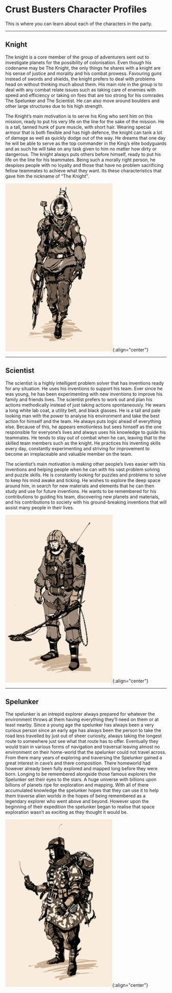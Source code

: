 # Crust Busters Character Profiles

This is where you can learn about each of the characters in the party.

---

## Knight

The knight is a core member of the group of adventurers sent out to investigate planets for the possibility of colonisation. 
Even though his codename may be The Knight, the only things he shares with a knight are his sense of justice and morality and his combat prowess. 
Favouring guns instead of swords and shields, the knight prefers to deal with problems head on without thinking much about them. 
His main role in the group is to deal with any combat relate issues such as taking care of enemies with speed and efficiency or 
taking on foes that are too strong for his comrades The Spelunker and The Scientist. He can also move around boulders and other large structures due to his high strength.

The Knight’s main motivation is to serve his King who sent him on this mission, ready to put his very life on the line for the sake of the mission. 
He is a tall, tanned hunk of pure muscle, with short hair. Wearing special armour that is both flexible and has high defence, the knight can tank a 
lot of damage as well as quickly dodge out of the way. He dreams that one day he will be able to serve as the top commander in the King’s elite bodyguards 
and as such he will take on any task given to him no matter how dirty or dangerous. The knight always puts others before himself, ready to put his life on 
the line for his teammates. Being such a morally right person, he despises people with no loyalty and those that have no problem sacrificing fellow teammates 
to achieve what they want. Its these characteristics that gave him the nickname of “The Knight”.

![Knight](https://github.com/tommyd450/Crust-Studios-Pitch/blob/gh-pages/Knight.png?raw=true){:align="center"}

---

## Scientist

The scientist is a highly intelligent problem solver that has inventions ready for any situation. He uses his inventions to support his team. 
Ever since he was young, he has been experimenting with new inventions to improve his family and friends lives. The scientist prefers to work out 
and plan his actions methodically instead of just taking actions spontaneously. He wears a long white lab coat, a utility belt, and black glasses. 
He is a tall and pale looking man with the power to analyse his environment and take the best action for himself and the team. He always puts logic 
ahead of everything else. Because of this, he appears emotionless but sees himself as the one responsible for everyone’s lives and always uses his 
knowledge to guide his teammates. He tends to stay out of combat when he can, leaving that to the skilled team members such as the knight. He practices 
his inventing skills every day, constantly experimenting and striving for improvement to become an irreplaceable and valuable member on the team.

The scientist’s main motivation is making other people’s lives easier with his inventions and helping people when he can with his vast problem solving 
and puzzle skills. He is constantly looking for puzzles and problems to solve to keep his mind awake and ticking. He wishes to explore the deep space around 
him, in search for new materials and elements that he can then study and use for future inventions. He wants to be remembered for his contributions to guiding 
his team, discovering new planets and materials, and his contributions to society with his ground-breaking inventions that will assist many people in their lives.

![Scientist](https://github.com/tommyd450/Crust-Studios-Pitch/blob/gh-pages/Scientist.png?raw=true){:align="center"}

---

## Spelunker

The spelunker is an intrepid explorer always prepared for whatever the environment throws at them having everything they’ll need on them or at least nearby. 
Since a young age the spelunker has always been a very curious person since an early age has always been the person to take the road less travelled by just 
out of sheer curiosity, always taking the longest route to somewhere just see what that route has to offer. Eventually they would train in various forms of 
navigation and traversal leaving almost no environment on their home-world that the spelunker could not travel across. From there many years of exploring and 
traversing the Spelunker gained a great interest in cave’s and there composition. There homeworld had however already been fully explored and mapped long 
before they were born. Longing to be remembered alongside those famous explorers the Spelunker set their eyes to the stars. A huge universe with billions 
upon billions of planets ripe for exploration and mapping. With all of there accumulated knowledge the spelunker hopes that they can use it to help them 
traverse alien worlds in the hopes of being remembered as a legendary explorer who went above and beyond. However upon the beginning of their expedition 
the spelunker began to realise that space exploration wasn’t as exciting as they thought it would be.

![Spelunker](https://github.com/tommyd450/Crust-Studios-Pitch/blob/gh-pages/Spelunker.png?raw=true){:align="center"}
